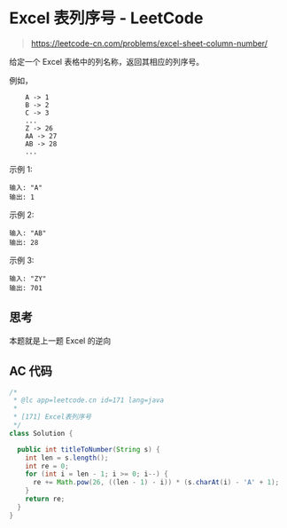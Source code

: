 # Excel 表列序号 - LeetCode

> https://leetcode-cn.com/problems/excel-sheet-column-number/

给定一个 Excel 表格中的列名称，返回其相应的列序号。

例如，

```
    A -> 1
    B -> 2
    C -> 3
    ...
    Z -> 26
    AA -> 27
    AB -> 28
    ...
```

示例 1:

```
输入: "A"
输出: 1
```

示例 2:

```
输入: "AB"
输出: 28
```

示例 3:

```
输入: "ZY"
输出: 701
```

## 思考

本题就是上一题 Excel 的逆向

## AC 代码

```java
/*
 * @lc app=leetcode.cn id=171 lang=java
 *
 * [171] Excel表列序号
 */
class Solution {

  public int titleToNumber(String s) {
    int len = s.length();
    int re = 0;
    for (int i = len - 1; i >= 0; i--) {
      re += Math.pow(26, ((len - 1) - i)) * (s.charAt(i) - 'A' + 1);
    }
    return re;
  }
}

```

